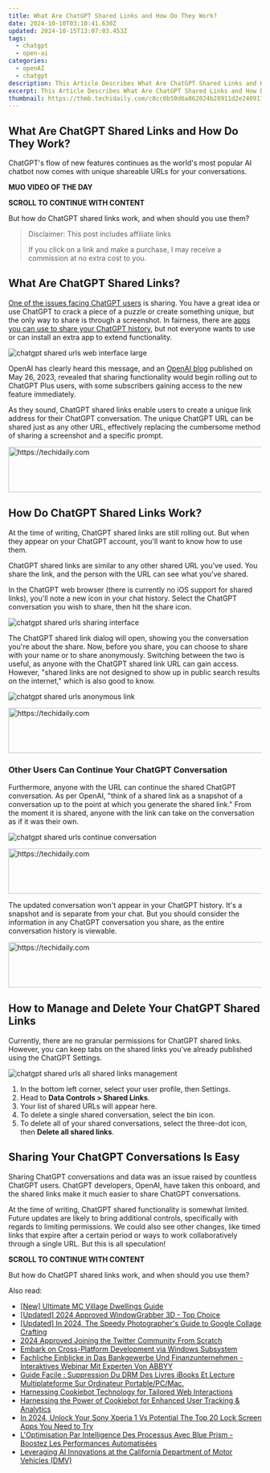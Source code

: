 ```yaml
---
title: What Are ChatGPT Shared Links and How Do They Work?
date: 2024-10-10T03:10:41.630Z
updated: 2024-10-15T13:07:03.453Z
tags:
  - chatgpt
  - open-ai
categories:
  - openAI
  - chatgpt
description: This Article Describes What Are ChatGPT Shared Links and How Do They Work?
excerpt: This Article Describes What Are ChatGPT Shared Links and How Do They Work?
thumbnail: https://thmb.techidaily.com/c8cc0b50d6a862024b28911d2e2409173d05c3a9fcb60009ede2fce73e839885.jpg
---
```


## What Are ChatGPT Shared Links and How Do They Work?

 ChatGPT's flow of new features continues as the world's most popular AI chatbot now comes with unique shareable URLs for your conversations.

**MUO VIDEO OF THE DAY**

**SCROLL TO CONTINUE WITH CONTENT**

 But how do ChatGPT shared links work, and when should you use them?

>  Disclaimer: This post includes affiliate links
>
>  If you click on a link and make a purchase, I may receive a commission at no extra cost to you.
>

## What Are ChatGPT Shared Links?

[One of the issues facing ChatGPT users](https://www.makeuseof.com/openai-chatgpt-biggest-probelms/) is sharing. You have a great idea or use ChatGPT to crack a piece of a puzzle or create something unique, but the only way to share is through a screenshot. In fairness, there are [apps you can use to share your ChatGPT history](https://www.makeuseof.com/apps-extensions-export-share-chatgpt-history/), but not everyone wants to use or can install an extra app to extend functionality.

![chatgpt shared urls web interface large](https://static1.makeuseofimages.com/wordpress/wp-content/uploads/2023/05/chatgpt-shared-urls-web-interface-large.jpg)

 OpenAI has clearly heard this message, and an [OpenAI blog](https://help.openai.com/en/articles/7925741-chatgpt-shared-links-faq) published on May 26, 2023, revealed that sharing functionality would begin rolling out to ChatGPT Plus users, with some subscribers gaining access to the new feature immediately.

 As they sound, ChatGPT shared links enable users to create a unique link address for their ChatGPT conversation. The unique ChatGPT URL can be shared just as any other URL, effectively replacing the cumbersome method of sharing a screenshot and a specific prompt.

<!-- affiliate ads begin -->
<a href="https://appsumo.8odi.net/c/5597632/2100534/7443" target="_top" id="2100534">
  <img src="//a.impactradius-go.com/display-ad/7443-2100534" border="0" alt="https://techidaily.com" width="728" height="90"/>
</a>
<img height="0" width="0" src="https://appsumo.8odi.net/i/5597632/2100534/7443" style="position:absolute;visibility:hidden;" border="0" />
<!-- affiliate ads end -->

## How Do ChatGPT Shared Links Work?

 At the time of writing, ChatGPT shared links are still rolling out. But when they appear on your ChatGPT account, you'll want to know how to use them.

 ChatGPT shared links are similar to any other shared URL you've used. You share the link, and the person with the URL can see what you've shared.

 In the ChatGPT web browser (there is currently no iOS support for shared links), you'll note a new icon in your chat history. Select the ChatGPT conversation you wish to share, then hit the share icon.

![chatgpt shared urls sharing interface](https://static1.makeuseofimages.com/wordpress/wp-content/uploads/2023/05/chatgpt-shared-urls-sharing-interface.jpg)

 The ChatGPT shared link dialog will open, showing you the conversation you're about the share. Now, before you share, you can choose to share with your name or to share anonymously. Switching between the two is useful, as anyone with the ChatGPT shared link URL can gain access. However, "shared links are not designed to show up in public search results on the internet," which is also good to know.

![chatgpt shared urls anonymous link](https://static1.makeuseofimages.com/wordpress/wp-content/uploads/2023/05/chatgpt-shared-urls-anonymous-link.jpg)

<!-- affiliate ads begin -->
<a href="https://appsumo.8odi.net/c/5597632/2151894/7443" target="_top" id="2151894">
  <img src="//a.impactradius-go.com/display-ad/7443-2151894" border="0" alt="https://techidaily.com" width="728" height="90"/>
</a>
<img height="0" width="0" src="https://appsumo.8odi.net/i/5597632/2151894/7443" style="position:absolute;visibility:hidden;" border="0" />
<!-- affiliate ads end -->

### Other Users Can Continue Your ChatGPT Conversation

 Furthermore, anyone with the URL can continue the shared ChatGPT conversation. As per OpenAI, "think of a shared link as a snapshot of a conversation up to the point at which you generate the shared link." From the moment it is shared, anyone with the link can take on the conversation as if it was their own.

![chatgpt shared urls continue conversation](https://static1.makeuseofimages.com/wordpress/wp-content/uploads/2023/05/chatgpt-shared-urls-continue-conversation.jpg)

<!-- affiliate ads begin -->
<a href="https://appsumo.8odi.net/c/5597632/2068412/7443" target="_top" id="2068412">
  <img src="//a.impactradius-go.com/display-ad/7443-2068412" border="0" alt="https://techidaily.com" width="728" height="90"/>
</a>
<img height="0" width="0" src="https://appsumo.8odi.net/i/5597632/2068412/7443" style="position:absolute;visibility:hidden;" border="0" />
<!-- affiliate ads end -->

 The updated conversation won't appear in your ChatGPT history. It's a snapshot and is separate from your chat. But you should consider the information in any ChatGPT conversation you share, as the entire conversation history is viewable.

<!-- affiliate ads begin -->
<a href="https://appsumo.8odi.net/c/5597632/2087394/7443" target="_top" id="2087394">
  <img src="//a.impactradius-go.com/display-ad/7443-2087394" border="0" alt="https://techidaily.com" width="728" height="90"/>
</a>
<img height="0" width="0" src="https://appsumo.8odi.net/i/5597632/2087394/7443" style="position:absolute;visibility:hidden;" border="0" />
<!-- affiliate ads end -->

## How to Manage and Delete Your ChatGPT Shared Links

 Currently, there are no granular permissions for ChatGPT shared links. However, you can keep tabs on the shared links you've already published using the ChatGPT Settings.

![chatgpt shared urls all shared links management](https://static1.makeuseofimages.com/wordpress/wp-content/uploads/2023/05/chatgpt-shared-urls-all-shared-links-management.jpg)

1. In the bottom left corner, select your user profile, then Settings.
2. Head to **Data Controls > Shared Links**.
3. Your list of shared URLs will appear here.
4. To delete a single shared conversation, select the bin icon.
5. To delete all of your shared conversations, select the three-dot icon, then **Delete all shared links**.

## Sharing Your ChatGPT Conversations Is Easy

 Sharing ChatGPT conversations and data was an issue raised by countless ChatGPT users. ChatGPT developers, OpenAI, have taken this onboard, and the shared links make it much easier to share ChatGPT conversations.

 At the time of writing, ChatGPT shared functionality is somewhat limited. Future updates are likely to bring additional controls, specifically with regards to limiting permissions. We could also see other changes, like timed links that expire after a certain period or ways to work collaboratively through a single URL. But this is all speculation!

**SCROLL TO CONTINUE WITH CONTENT**

 But how do ChatGPT shared links work, and when should you use them?

<ins class="adsbygoogle"
     style="display:block"
     data-ad-format="autorelaxed"
     data-ad-client="ca-pub-7571918770474297"
     data-ad-slot="1223367746"></ins>

<ins class="adsbygoogle"
     style="display:block"
     data-ad-client="ca-pub-7571918770474297"
     data-ad-slot="8358498916"
     data-ad-format="auto"
     data-full-width-responsive="true"></ins>

<span class="atpl-alsoreadstyle">Also read:</span>
<div><ul>
<li><a href="https://desktop-recording.techidaily.com/new-ultimate-mc-village-dwellings-guide/"><u>[New] Ultimate MC Village Dwellings Guide</u></a></li>
<li><a href="https://screen-mirroring-recording.techidaily.com/updated-2024-approved-windowgrabber-3d-top-choice/"><u>[Updated] 2024 Approved WindowGrabber 3D - Top Choice</u></a></li>
<li><a href="https://fox-helps.techidaily.com/updated-in-2024-the-speedy-photographers-guide-to-google-collage-crafting/"><u>[Updated] In 2024, The Speedy Photographer's Guide to Google Collage Crafting</u></a></li>
<li><a href="https://twitter-videos.techidaily.com/2024-approved-joining-the-twitter-community-from-scratch/"><u>2024 Approved Joining the Twitter Community From Scratch</u></a></li>
<li><a href="https://windows11.techidaily.com/embark-on-cross-platform-development-via-windows-subsystem/"><u>Embark on Cross-Platform Development via Windows Subsystem</u></a></li>
<li><a href="https://tech-savvy.techidaily.com/fachliche-einblicke-in-das-bankgewerbe-und-finanzunternehmen-interaktives-webinar-mit-experten-von-abbyy/"><u>Fachliche Einblicke in Das Bankgewerbe Und Finanzunternehmen - Interaktives Webinar Mit Experten Von ABBYY</u></a></li>
<li><a href="https://tech-revival.techidaily.com/guide-facile-suppression-du-drm-des-livres-ibooks-et-lecture-multiplateforme-sur-ordinateur-portablepcmac/"><u>Guide Facile : Suppression Du DRM Des Livres iBooks Et Lecture Multiplateforme Sur Ordinateur Portable/PC/Mac.</u></a></li>
<li><a href="https://tech-savvy.techidaily.com/harnessing-cookiebot-technology-for-tailored-web-interactions/"><u>Harnessing Cookiebot Technology for Tailored Web Interactions</u></a></li>
<li><a href="https://tech-savvy.techidaily.com/harnessing-the-power-of-cookiebot-for-enhanced-user-tracking-and-analytics/"><u>Harnessing the Power of Cookiebot for Enhanced User Tracking & Analytics</u></a></li>
<li><a href="https://android-unlock.techidaily.com/in-2024-unlock-your-sony-xperia-1-vs-potential-the-top-20-lock-screen-apps-you-need-to-try-by-drfone-android/"><u>In 2024, Unlock Your Sony Xperia 1 Vs Potential The Top 20 Lock Screen Apps You Need to Try</u></a></li>
<li><a href="https://tech-savvy.techidaily.com/loptimisation-par-intelligence-des-processus-avec-blue-prism-boostez-les-performances-automatisees/"><u>L'Optimisation Par Intelligence Des Processus Avec Blue Prism - Boostez Les Performances Automatisées</u></a></li>
<li><a href="https://tech-savvy.techidaily.com/leveraging-ai-innovations-at-the-california-department-of-motor-vehicles-dmv/"><u>Leveraging AI Innovations at the California Department of Motor Vehicles (DMV)</u></a></li>
</ul></div>

